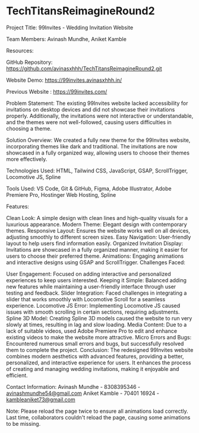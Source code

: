 ﻿# TechTitansReimagineRound2
Project Title: 99Invites - Wedding Invitation Website

Team Members:
Avinash Mundhe, Aniket Kamble

Resources: 

GitHub Repository: https://github.com/avinasxhhh/TechTitansReimagineRound2.git 

Website Demo: https://99invites.avinasxhhh.in/ 

Previous Website : https://99invites.com/

Problem Statement:
The existing 99Invites website lacked accessibility for invitations on desktop devices and did not showcase their invitations properly. Additionally, the invitations were not interactive or understandable, and the themes were not well-followed, causing users difficulties in choosing a theme.

Solution Overview:
We created a fully new theme for the 99Invites website, incorporating themes like dark and traditional. The invitations are now showcased in a fully organized way, allowing users to choose their themes more effectively.

Technologies Used:
HTML, Tailwind CSS, JavaScript, GSAP, ScrollTrigger, Locomotive JS, Spline

Tools Used:
VS Code, Git & GitHub, Figma, Adobe Illustrator, Adobe Premiere Pro, Hostinger Web Hosting, Spline

Features:

Clean Look: A simple design with clean lines and high-quality visuals for a luxurious appearance.
Modern Theme: Elegant design with contemporary themes.
Responsive Layout: Ensures the website works well on all devices, adjusting smoothly to different screen sizes.
Easy Navigation: User-friendly layout to help users find information easily.
Organized Invitation Display: Invitations are showcased in a fully organized manner, making it easier for users to choose their preferred theme.
Animations: Engaging animations and interactive designs using GSAP and ScrollTrigger.
Challenges Faced:

User Engagement: Focused on adding interactive and personalized experiences to keep users interested.
Keeping it Simple: Balanced adding new features while maintaining a user-friendly interface through user testing and feedback.
Slider Integration: Faced challenges in integrating a slider that works smoothly with Locomotive Scroll for a seamless experience.
Locomotive JS Error: Implementing Locomotive JS caused issues with smooth scrolling in certain sections, requiring adjustments.
Spline 3D Model: Creating Spline 3D models caused the website to run very slowly at times, resulting in lag and slow loading.
Media Content: Due to a lack of suitable videos, used Adobe Premiere Pro to edit and enhance existing videos to make the website more attractive.
Micro Errors and Bugs: Encountered numerous small errors and bugs, but successfully resolved them to complete the project.
Conclusion:
The redesigned 99Invites website combines modern aesthetics with advanced features, providing a better, personalized, and interactive experience for users. It enhances the process of creating and managing wedding invitations, making it enjoyable and efficient.


Contact Information:
Avinash Mundhe - 8308395346 - avinashmundhe54@gmail.com
Aniket Kamble - 70401 16924 - kambleaniket73@gmail.com

Note: Please reload the page twice to ensure all animations load correctly. Last time, collaborators couldn't reload the page, causing some animations to be missing.

